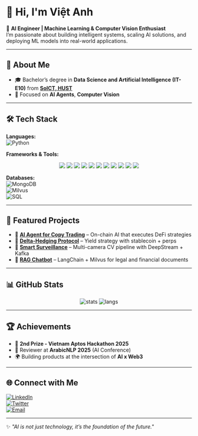 # 👋 Hi, I'm Việt Anh  

🚀 **AI Engineer | Machine Learning & Computer Vision Enthusiast**  
I’m passionate about building intelligent systems, scaling AI solutions, and deploying ML models into real-world applications.  

---

## 🌟 About Me
- 🎓 Bachelor’s degree in **Data Science and Artificial Intelligence (IT-E10)** from [**SoICT, HUST**](https://soict.hust.edu.vn/)  
- 🎯 Focused on **AI Agents**, **Computer Vision** 
---

## 🛠️ Tech Stack

**Languages:**  
![Python](https://img.shields.io/badge/Python-3776AB?style=for-the-badge&logo=python&logoColor=white)  

**Frameworks & Tools:**  
<p align="center">
  <img src="https://img.shields.io/badge/DeepStream-76B900?style=for-the-badge&logo=nvidia&logoColor=white" />
  <img src="https://img.shields.io/badge/PyTorch-EE4C2C?style=for-the-badge&logo=pytorch&logoColor=white" />
  <img src="https://img.shields.io/badge/ONNX-005CED?style=for-the-badge&logo=onnx&logoColor=white" />
  <img src="https://img.shields.io/badge/RKNN-009688?style=for-the-badge&logo=rockchip&logoColor=white" />
  <img src="https://img.shields.io/badge/TensorRT-76B900?style=for-the-badge&logo=nvidia&logoColor=white" />
  <img src="https://img.shields.io/badge/TensorFlow-FF6F00?style=for-the-badge&logo=tensorflow&logoColor=white" />
  <img src="https://img.shields.io/badge/Docker-2496ED?style=for-the-badge&logo=docker&logoColor=white" />
  <img src="https://img.shields.io/badge/FastAPI-009688?style=for-the-badge&logo=fastapi&logoColor=white" />
  <img src="https://img.shields.io/badge/LangChain-000000?style=for-the-badge&logo=chainlink&logoColor=white" />
  <img src="https://img.shields.io/badge/LangGraph-4CAF50?style=for-the-badge&logo=graph&logoColor=white" />
  <img src="https://img.shields.io/badge/MLflow-0194E2?style=for-the-badge&logo=mlflow&logoColor=white" />
</p>

**Databases:**  
![MongoDB](https://img.shields.io/badge/MongoDB-47A248?style=for-the-badge&logo=mongodb&logoColor=white)  
![Milvus](https://img.shields.io/badge/Milvus-00B8D9?style=for-the-badge&logo=milvus&logoColor=white)  
![SQL](https://img.shields.io/badge/SQL-003B57?style=for-the-badge&logo=sqlite&logoColor=white)  

---

## 🚀 Featured Projects

- 🔹 **[AI Agent for Copy Trading](#)** – On-chain AI that executes DeFi strategies  
- 🔹 **[Delta-Hedging Protocol](#)** – Yield strategy with stablecoin + perps  
- 🔹 **[Smart Surveillance](#)** – Multi-camera CV pipeline with DeepStream + Kafka  
- 🔹 **[RAG Chatbot](#)** – LangChain + Milvus for legal and financial documents  

---

## 📊 GitHub Stats

<p align="center">
  <img src="https://github-readme-stats.vercel.app/api?username=your-username&show_icons=true&theme=radical" alt="stats" />
  <img src="https://github-readme-stats.vercel.app/api/top-langs/?username=your-username&layout=compact&theme=radical" alt="langs" />
</p>

---

## 🏆 Achievements
- 🥈 **2nd Prize - Vietnam Aptos Hackathon 2025**  
- 🧠 Reviewer at **ArabicNLP 2025** (AI Conference)  
- 🌍 Building products at the intersection of **AI x Web3**  

---

## 🌐 Connect with Me
[![LinkedIn](https://img.shields.io/badge/LinkedIn-0A66C2?style=for-the-badge&logo=linkedin&logoColor=white)](https://linkedin.com/in/your-link)  
[![Twitter](https://img.shields.io/badge/Twitter-1DA1F2?style=for-the-badge&logo=twitter&logoColor=white)](https://twitter.com/your-handle)  
[![Email](https://img.shields.io/badge/Email-D14836?style=for-the-badge&logo=gmail&logoColor=white)](mailto:yourmail@example.com)  

---

✨ *"AI is not just technology, it’s the foundation of the future."*
